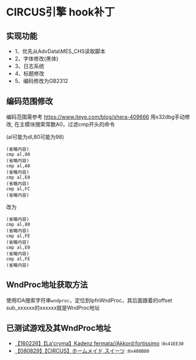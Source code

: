 # CIRCUS引擎 hook补丁

## 实现功能
- 1、优先从AdvData\MES_CHS读取脚本
- 2、字体修改(黑体)
- 3、日志系统
- 4、标题修改
- 5、编码修改为GB2312

## 编码范围修改
编码范围需参考 https://www.iteye.com/blog/shera-409666 用x32dbg手动修改,
在主模块搜索常数A0，过滤cmp开头的命令

(al可能为dl,80可能为98)
```
(省略内容)
cmp al,80
(省略内容)
cmp al,A0
(省略内容)
cmp al,E0
(省略内容)
cmp al,FC
(省略内容)
```
改为
```
(省略内容)
cmp al,80
(省略内容)
cmp al,FE
(省略内容)
cmp al,E0
(省略内容)
cmp al,FE
(省略内容)
```

## WndProc地址获取方法
使用IDA搜索字符串`wndproc`，定位到lpfnWndProc，其后面跟着的offset sub_xxxxxx的xxxxxx就是WndProc地址

## 已测试游戏及其WndProc地址
- [【160226】【La'cryma】Kadenz fermata//Akkord:fortissimo](https://vndb.org/v14019) :`0x41EE30`
- [【080829】【CIRCUS】ホームメイド スイーツ](https://vndb.org/v383) :`0x408B80`

